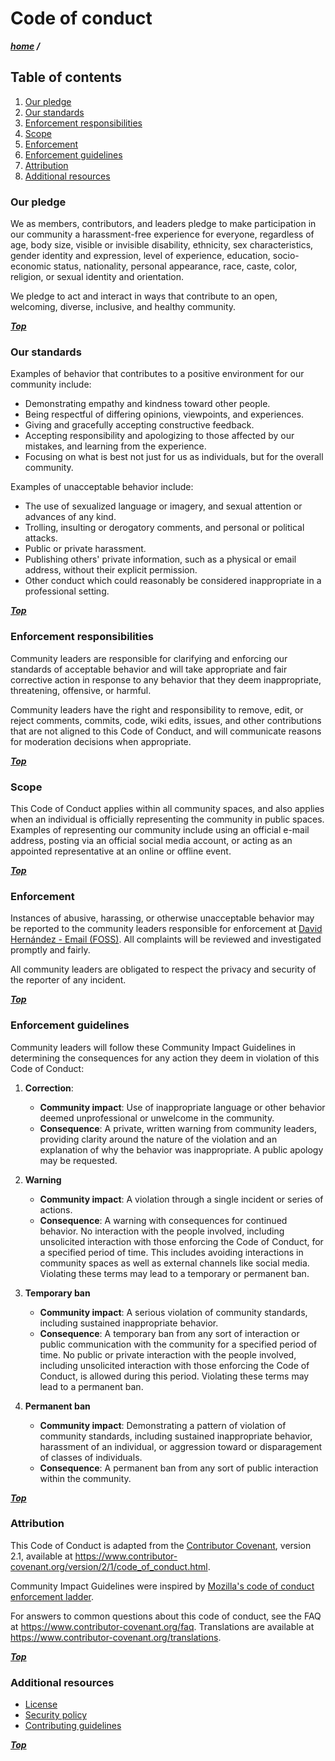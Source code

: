 # Code of conduct

***[home](./readme.md) /***

## Table of contents

1. [Our pledge](#our-pledge)
2. [Our standards](#our-standards)
3. [Enforcement responsibilities](#enforcement-responsibilities)
4. [Scope](#scope)
5. [Enforcement](#enforcement)
6. [Enforcement guidelines](#enforcement-guidelines)
7. [Attribution](#attribution)
8. [Additional resources](#additional-resources)

### Our pledge

We as members, contributors, and leaders pledge to make participation in our
community a harassment-free experience for everyone, regardless of age, body
size, visible or invisible disability, ethnicity, sex characteristics, gender
identity and expression, level of experience, education, socio-economic status,
nationality, personal appearance, race, caste, color, religion, or sexual
identity and orientation.

We pledge to act and interact in ways that contribute to an open, welcoming,
diverse, inclusive, and healthy community.

***[Top](#code-of-conduct)***

### Our standards

Examples of behavior that contributes to a positive environment for our
community include:

- Demonstrating empathy and kindness toward other people.
- Being respectful of differing opinions, viewpoints, and experiences.
- Giving and gracefully accepting constructive feedback.
- Accepting responsibility and apologizing to those affected by our mistakes,
  and learning from the experience.
- Focusing on what is best not just for us as individuals, but for the overall
  community.

Examples of unacceptable behavior include:

- The use of sexualized language or imagery, and sexual attention or advances of
  any kind.
- Trolling, insulting or derogatory comments, and personal or political attacks.
- Public or private harassment.
- Publishing others' private information, such as a physical or email address,
  without their explicit permission.
- Other conduct which could reasonably be considered inappropriate in a
  professional setting.

***[Top](#code-of-conduct)***

### Enforcement responsibilities

Community leaders are responsible for clarifying and enforcing our standards of
acceptable behavior and will take appropriate and fair corrective action in
response to any behavior that they deem inappropriate, threatening, offensive,
or harmful.

Community leaders have the right and responsibility to remove, edit, or reject
comments, commits, code, wiki edits, issues, and other contributions that are
not aligned to this Code of Conduct, and will communicate reasons for moderation
decisions when appropriate.

***[Top](#code-of-conduct)***

### Scope

This Code of Conduct applies within all community spaces, and also applies when
an individual is officially representing the community in public spaces.
Examples of representing our community include using an official e-mail address,
posting via an official social media account, or acting as an appointed
representative at an online or offline event.

***[Top](#code-of-conduct)***

### Enforcement

Instances of abusive, harassing, or otherwise unacceptable behavior may be
reported to the community leaders responsible for enforcement at [David Hernández - Email (FOSS)](mailto:daht.x.foss@gmail.com).
All complaints will be reviewed and investigated promptly and fairly.

All community leaders are obligated to respect the privacy and security of the
reporter of any incident.

***[Top](#code-of-conduct)***

### Enforcement guidelines

Community leaders will follow these Community Impact Guidelines in determining
the consequences for any action they deem in violation of this Code of Conduct:

1. **Correction**:
   - **Community impact**: Use of inappropriate language or other behavior deemed
unprofessional or unwelcome in the community.
   - **Consequence**: A private, written warning from community leaders, providing
clarity around the nature of the violation and an explanation of why the
behavior was inappropriate. A public apology may be requested.

2. **Warning**
   - **Community impact**: A violation through a single incident or series of
actions.
   - **Consequence**: A warning with consequences for continued behavior. No
interaction with the people involved, including unsolicited interaction with
those enforcing the Code of Conduct, for a specified period of time. This
includes avoiding interactions in community spaces as well as external channels
like social media. Violating these terms may lead to a temporary or permanent
ban.

3. **Temporary ban**
   - **Community impact**: A serious violation of community standards, including
sustained inappropriate behavior.
   - **Consequence**: A temporary ban from any sort of interaction or public
communication with the community for a specified period of time. No public or
private interaction with the people involved, including unsolicited interaction
with those enforcing the Code of Conduct, is allowed during this period.
Violating these terms may lead to a permanent ban.

4. **Permanent ban**
   - **Community impact**: Demonstrating a pattern of violation of community
standards, including sustained inappropriate behavior, harassment of an
individual, or aggression toward or disparagement of classes of individuals.
   - **Consequence**: A permanent ban from any sort of public interaction within the
community.

***[Top](#code-of-conduct)***

### Attribution

This Code of Conduct is adapted from the
[Contributor Covenant](https://www.contributor-covenant.org), version 2.1,
available at
<https://www.contributor-covenant.org/version/2/1/code_of_conduct.html>.

Community Impact Guidelines were inspired by
[Mozilla's code of conduct enforcement ladder](https://github.com/mozilla/diversity).

For answers to common questions about this code of conduct, see the FAQ at
<https://www.contributor-covenant.org/faq>. Translations are available at
<https://www.contributor-covenant.org/translations>.

***[Top](#code-of-conduct)***

### Additional resources

- [License](./license)
- [Security policy](./security.md)
- [Contributing guidelines](./contributing.md)

***[Top](#code-of-conduct)***
